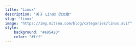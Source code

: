 ```yaml
---
title: "Linux"
description: "关于 Linux 的文章"
slug: "linux"
image: "https://img.mitsea.com/blog/categories/linux.avif"
style:
    background: "#e95420"
    color: "#fff"
---
```

